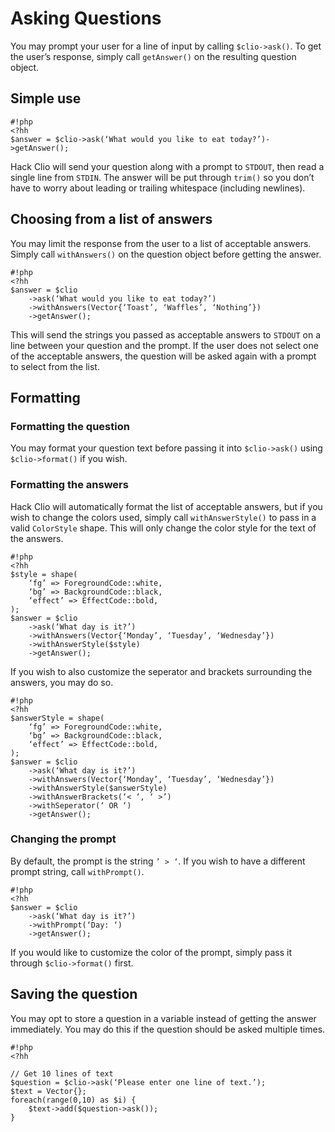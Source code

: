 Asking Questions
================

You may prompt your user for a line of input by calling `$clio->ask()`.  To get the user’s response, simply call `getAnswer()` on the resulting question object.

## Simple use

```
#!php
<?hh
$answer = $clio->ask(‘What would you like to eat today?’)->getAnswer();
```

Hack Clio will send your question along with a prompt to `STDOUT`, then read a single line from `STDIN`.  The answer will be put through `trim()` so you don’t have to worry about
leading or trailing whitespace (including newlines).

## Choosing from a list of answers

You may limit the response from the user to a list of acceptable answers.  Simply call `withAnswers()` on the question object before getting the answer.

```
#!php
<?hh
$answer = $clio
    ->ask(‘What would you like to eat today?’)
    ->withAnswers(Vector{‘Toast’, ‘Waffles’, ‘Nothing’})
    ->getAnswer();
```

This will send the strings you passed as acceptable answers to `STDOUT` on a line between your question and the prompt.  If the user does not select one of the acceptable
answers, the question will be asked again with a prompt to select from the list.

## Formatting

### Formatting the question

You may format your question text before passing it into `$clio->ask()` using `$clio->format()` if you wish.

### Formatting the answers

Hack Clio will automatically format the list of acceptable answers, but if you wish to change the colors used, simply call `withAnswerStyle()` to pass in a valid `ColorStyle`
shape. This will only change the color style for the text of the answers.

```
#!php
<?hh
$style = shape(
    ‘fg’ => ForegroundCode::white,
    ‘bg’ => BackgroundCode::black,
    ‘effect’ => EffectCode::bold,
);
$answer = $clio
    ->ask(‘What day is it?’)
    ->withAnswers(Vector{‘Monday’, ‘Tuesday’, ‘Wednesday’})
    ->withAnswerStyle($style)
    ->getAnswer();
```

If you wish to also customize the seperator and brackets surrounding the answers, you may do so.

```
#!php
<?hh
$answerStyle = shape(
    ‘fg’ => ForegroundCode::white,
    ‘bg’ => BackgroundCode::black,
    ‘effect’ => EffectCode::bold,
);
$answer = $clio
    ->ask(‘What day is it?’)
    ->withAnswers(Vector{‘Monday’, ‘Tuesday’, ‘Wednesday’})
    ->withAnswerStyle($answerStyle)
    ->withAnswerBrackets(‘< ‘, ‘ >’)
    ->withSeperator(‘ OR ‘)
    ->getAnswer();
```

### Changing the prompt

By default, the prompt is the string `’ > ‘`.  If you wish to have a different prompt string, call `withPrompt()`.

```
#!php
<?hh
$answer = $clio
    ->ask(‘What day is it?’)
    ->withPrompt(‘Day: ‘)
    ->getAnswer();
```

If you would like to customize the color of the prompt, simply pass it through `$clio->format()` first.

## Saving the question

You may opt to store a question in a variable instead of getting the answer immediately.  You may do this if the question should be asked multiple times.

```
#!php
<?hh

// Get 10 lines of text
$question = $clio->ask(‘Please enter one line of text.’);
$text = Vector{};
foreach(range(0,10) as $i) {
    $text->add($question->ask());
}
```
